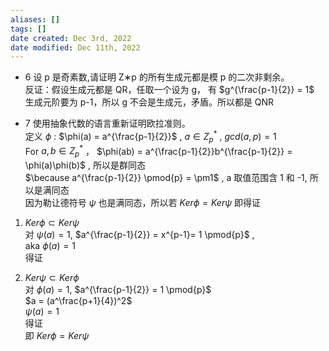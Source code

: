 ```yaml
---
aliases: []
tags: []
date created: Dec 3rd, 2022
date modified: Dec 11th, 2022
---
```

- 6 设 p 是奇素数,请证明 Z∗p 的所有生成元都是模 p 的二次非剩余。  
反证：假设生成元都是 QR，任取一个设为 g， 有 $g^{\frac{p-1}{2}} = 1$  
生成元阶要为 p-1，所以 g 不会是生成元，矛盾。所以都是 QNR

- 7 使用抽象代数的语言重新证明欧拉准则。  
定义 $\phi$ : $\phi(a) = a^{\frac{p-1}{2}}$ , $a \in Z_{p}^{*}$ , $gcd(a, p) = 1$  
For $a,b \in Z_{p}^{*}$ ， $\phi(ab) = a^{\frac{p-1}{2}}b^{\frac{p-1}{2}} = \phi(a)\phi(b)$ , 所以是群同态  
$\because a^{\frac{p-1}{2}} \pmod{p} = \pm1$ , a 取值范围含 1 和 -1, 所以是满同态  
因为勒让德符号 $\psi$ 也是满同态，所以若 $Ker \phi = Ker \psi$ 即得证
1. $Ker \phi \subset Ker \psi$  
对 $\psi(a) = 1$, $a^{\frac{p-1}{2}} = x^{p-1}= 1 \pmod{p}$ ,  
aka $\phi(a) = 1$  
得证

2. $Ker \psi \subset Ker \phi$  
对 $\phi(a) = 1$, $a^{\frac{p-1}{2}} = 1 \pmod{p}$  
$a = (a^\frac{p+1}{4})^2$  
$\psi(a) = 1$  
得证  
即 $Ker \phi = Ker \psi$ 